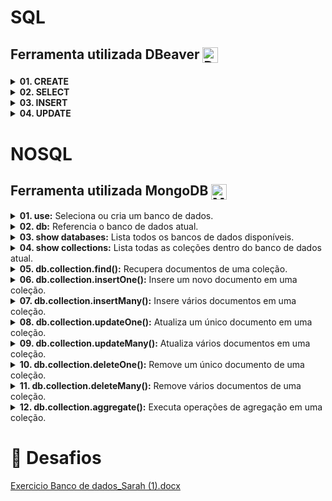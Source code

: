 # SQL 
## Ferramenta utilizada DBeaver <img src="https://github.com/sarahdfweb/SQLSERVER/assets/87348787/a53c774f-4002-4ab9-bdcc-52ac8c0f3dcf" alt="DBeaver Logo" style="width: 25px; vertical-align: middle;"></p>

<details>
    <summary><b>01. CREATE</b></summary>
    <br>
    <img src="https://github.com/sarahdfweb/SQLSERVER/assets/87348787/22a82b42-2d5e-49d6-acda-5466b2da78ad" alt="Imagem CREATE">
</details>

<details>
    <summary><b>02. SELECT</b></summary>
    <br>
    <img src="https://github.com/sarahdfweb/SQLSERVER/assets/87348787/3f2ab515-5e5f-4be2-b812-82421be6536c" alt="Imagem SELECT 1">
    <img src="https://github.com/sarahdfweb/SQLSERVER/assets/87348787/3a36f3d6-1e1e-4e54-bb0c-180e39583dac" alt="Imagem SELECT 2">
</details>

<details>
    <summary><b>03. INSERT</b></summary>
    <br>
    <img src="https://github.com/sarahdfweb/SQLSERVER/assets/87348787/f376ab35-f4fa-46f6-890d-c93ea1bc29ac" alt="Imagem INSERT">
</details>

<details>
    <summary><b>04. UPDATE</b></summary>
    <br>
    <img src="https://github.com/sarahdfweb/SQLSERVER/assets/87348787/61d054cc-28b1-41c9-8650-2ac5e7907fec" alt="Imagem UPDATE">
</details>

# NOSQL 

## 



## Ferramenta utilizada MongoDB <img src="https://github.com/sarahdfweb/SQLSERVER/assets/87348787/e15b1693-6736-43cb-8ecb-56c3287c7154" alt="MongoDB Logo" style="width: 25px; vertical-align: middle;">

<details>
    <summary><b>01. use:</b> Seleciona ou cria um banco de dados.</summary>
    <br>
    <img src="https://github.com/sarahdfweb/SQLSERVER/assets/87348787/e91c5a81-c435-4968-907a-1f8a1dbf6aa9" alt="Imagem 01">
</details>

<details>
    <summary><b>02. db:</b> Referencia o banco de dados atual.</summary>
    <br>
    <img src="https://github.com/sarahdfweb/SQLSERVER/assets/87348787/d6094f15-4477-4307-9edf-ac920f623500" alt="Imagem 02">
</details>

<details>
    <summary><b>03. show databases:</b> Lista todos os bancos de dados disponíveis.</summary>
    <br>
    <img src="https://github.com/sarahdfweb/SQLSERVER/assets/87348787/cfba6e1e-7b9a-4670-a02b-14f44d5c4722" alt="Imagem 03">
</details>

<details>
    <summary><b>04. show collections:</b> Lista todas as coleções dentro do banco de dados atual.</summary>
    <br>
    <img src="https://github.com/sarahdfweb/SQLSERVER/assets/87348787/8ce9265b-7042-4c01-9ecc-933014cd1645" alt="Imagem 04">
</details>

<details>
    <summary><b>05. db.collection.find():</b> Recupera documentos de uma coleção.</summary>
    <br>
         <br> 🚧 Aparti daqui esta em construição....</br>
</details>

<details>
    <summary><b>06. db.collection.insertOne():</b> Insere um novo documento em uma coleção.</summary>
    <br>
</details>

<details>
    <summary><b>07. db.collection.insertMany():</b> Insere vários documentos em uma coleção.</summary>
    <br>
    <img src="https://github.com/sarahdfweb/SQLSERVER/assets/87348787/25285d69-1d0e-4200-b177-201ae4c7ee0c" alt="Imagem 05">
</details>

<details>
    <summary><b>08. db.collection.updateOne():</b> Atualiza um único documento em uma coleção.</summary>
    <br>
</details>

<details>
    <summary><b>09. db.collection.updateMany():</b> Atualiza vários documentos em uma coleção.</summary>
    <br>
</details>

<details>
    <summary><b>10. db.collection.deleteOne():</b> Remove um único documento de uma coleção.</summary>
    <br>
</details>

<details>
    <summary><b>11. db.collection.deleteMany():</b> Remove vários documentos de uma coleção.</summary>
    <br>
</details>

<details>
    <summary><b>12. db.collection.aggregate():</b> Executa operações de agregação em uma coleção.</summary>
    <br>
</details>

# :dart: Desafios

[Exercicio Banco de dados_Sarah (1).docx](https://github.com/sarahdfweb/SQLSERVER/files/14767028/Exercicio.Banco.de.dados_Sarah.1.docx)









